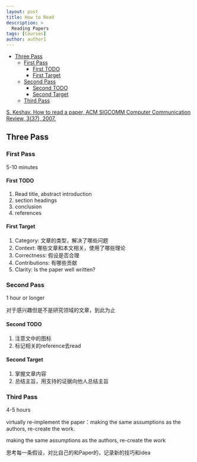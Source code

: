 ```yaml
---
layout: post
title: How to Read
description: >
  Reading Papers
tags: [Courses]
author: author1
---
```




- [Three Pass](#head1)
	- [First Pass](#head2)
		- [First TODO](#head3)
		- [First Target](#head4)
	- [Second Pass](#head5)
		- [Second TODO](#head6)
		- [Second Target](#head7)
	- [Third Pass](#head8)

[S. Keshav. How to read a paper, ACM SIGCOMM Computer Communication Review, 3(37), 2007.](http://ccr.sigcomm.org/online/files/p83-keshavA.pdf)

## <span id="head1">Three Pass</span>

### <span id="head2">First Pass</span>

5-10 minutes

#### <span id="head3">First TODO</span>

1. Read title, abstract introduction
2. section headings
3. conclusion
4. references

#### <span id="head4">First Target</span>

1. Category: 文章的类型，解决了哪些问题
2. Context: 哪些文章和本文相关，使用了哪些理论
3. Correctness: 假设是否合理
4. Contributions: 有哪些贡献
5. Clarity: Is the paper well written?

### <span id="head5">Second Pass</span>

1 hour or longer

对于感兴趣但是不是研究领域的文章，到此为止

#### <span id="head6">Second TODO</span>

1. 注意文中的图标
2. 标记相关的reference去read

#### <span id="head7">Second Target</span>

1. 掌握文章内容
2. 总结主旨，用支持的证据向他人总结主旨

### <span id="head8">Third Pass</span>

4-5 hours

virtually re-implement the paper：making the same assumptions as the authors, re-create the
work.

making the same assumptions as the authors, re-create the
work

思考每一条假设，对比自己的和Paper的，记录新的技巧和idea

